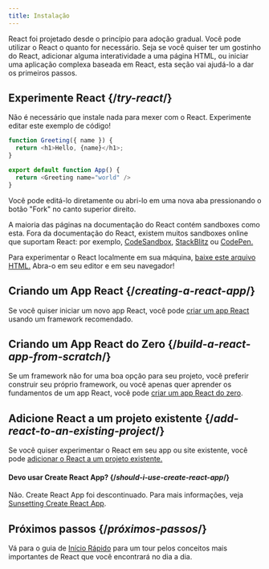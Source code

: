 ```yaml
---
title: Instalação
---
```


<Intro>

React foi projetado desde o princípio para adoção gradual. Você pode utilizar o React o quanto for necessário. Seja se você quiser ter um gostinho do React, adicionar alguma interatividade a uma página HTML, ou iniciar uma aplicação complexa baseada em React, esta seção vai ajudá-lo a dar os primeiros passos.

</Intro>

## Experimente React {/*try-react*/}

Não é necessário que instale nada para mexer com o React. Experimente editar este exemplo de código!

<Sandpack>

```js
function Greeting({ name }) {
  return <h1>Hello, {name}</h1>;
}

export default function App() {
  return <Greeting name="world" />
}
```

</Sandpack>

Você pode editá-lo diretamente ou abri-lo em uma nova aba pressionando o botão "Fork" no canto superior direito.

A maioria das páginas na documentação do React contém sandboxes como esta. Fora da documentação do React, existem muitos sandboxes online que suportam React: por exemplo, [CodeSandbox](https://codesandbox.io/s/new), [StackBlitz](https://stackblitz.com/fork/react) ou [CodePen.](https://codepen.io/pen?template=QWYVwWN)

Para experimentar o React localmente em sua máquina, [baixe este arquivo HTML.](https://gist.githubusercontent.com/gaearon/0275b1e1518599bbeafcde4722e79ed1/raw/db72dcbf3384ee1708c4a07d3be79860db04bff0/example.html) Abra-o em seu editor e em seu navegador!

## Criando um App React {/*creating-a-react-app*/}

Se você quiser iniciar um novo app React, você pode [criar um app React](/learn/creating-a-react-app) usando um framework recomendado.

## Criando um App React do Zero {/*build-a-react-app-from-scratch*/}

Se um framework não for uma boa opção para seu projeto, você preferir construir seu próprio framework, ou você apenas quer aprender os fundamentos de um app React, você pode [criar um app React do zero](/learn/build-a-react-app-from-scratch).

## Adicione React a um projeto existente {/*add-react-to-an-existing-project*/}

Se você quiser experimentar o React em seu app ou site existente, você pode [adicionar o React a um projeto existente.](/learn/add-react-to-an-existing-project)


<Note>

#### Devo usar Create React App? {/*should-i-use-create-react-app*/}

Não. Create React App foi descontinuado. Para mais informações, veja [Sunsetting Create React App](/blog/2025/02/14/sunsetting-create-react-app).

</Note>

## Próximos passos {/*próximos-passos*/}

Vá para o guia de [Início Rápido](/learn) para um tour pelos conceitos mais importantes de React que você encontrará no dia a dia.

